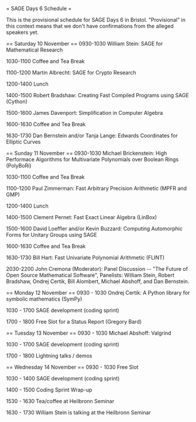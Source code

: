 = SAGE Days 6 Schedule =

This is the provisional schedule for SAGE Days 6 in Bristol. "Provisional" in this context means that we don't have confirmations from the alleged speakers yet.

== Saturday 10 November ==
0930-1030 William Stein: SAGE for Mathematical Research

1030-1100 Coffee and Tea Break

1100-1200 Martin Albrecht: SAGE for Crypto Research

1200-1400 Lunch

1400-1500 Robert Bradshaw: Creating Fast Compiled Programs using SAGE (Cython)

1500-1600 James Davenport: Simplification in Computer Algebra

1600-1630 Coffee and Tea Break

1630-1730 Dan Bernstein and/or Tanja Lange: Edwards Coordinates for Elliptic Curves 

== Sunday 11 November ==
0930-1030 Michael Brickenstein: High Performace Algorithms for Multivariate Polynomials over Boolean Rings (PolyBoRi)

1030-1100 Coffee and Tea Break

1100-1200 Paul Zimmerman:  Fast Arbitrary Precision Arithmetic (MPFR and GMP)

1200-1400 Lunch

1400-1500 Clement Pernet: Fast Exact Linear Algebra (LinBox)

1500-1600 David Loeffler and/or Kevin Buzzard: Computing Automorphic
Forms for Unitary Groups using SAGE

1600-1630 Coffee and Tea Break

1630-1730 Bill Hart: Fast Univariate Polynomial Arithmetic (FLINT)

2030-2200 John Cremona (Moderator): Panel Discussion -- "The Future of Open Source Mathematical Software", Panelists: William Stein, Robert Bradshaw, Ondrej Certik, Bill Alombert, Michael Abshoff, and Dan Bernstein.

== Monday 12 November ==
0930 - 1030 Ondrej Certik: A Python library for symbolic mathematics (SymPy)

1030 - 1700 SAGE development (coding sprint)

1700 - 1800 Free Slot for a Status Report (Gregory Bard)

== Tuesday 13 November ==
0930 - 1030 Michael Abshoff: Valgrind

1030 - 1700 SAGE development (coding sprint)

1700 - 1800 Lightning talks / demos

== Wednesday 14 November ==
0930 - 1030 Free Slot

1030 - 1400 SAGE development (coding sprint)

1400 - 1500 Coding Sprint Wrap-up

1530 - 1630 Tea/coffee at Heilbronn Seminar

1630 - 1730 William Stein is talking at the Heilbronn Seminar

